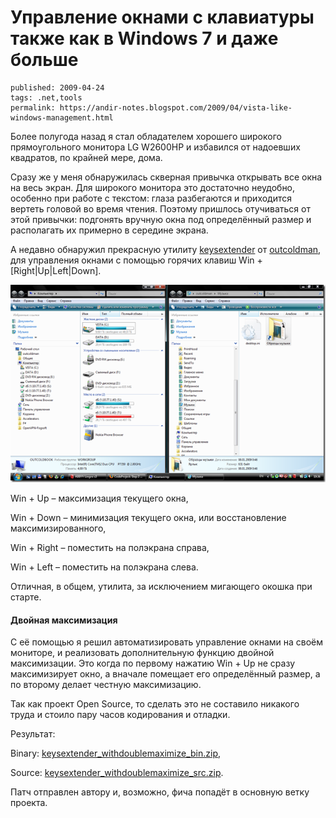 Управление окнами с клавиатуры также как в Windows 7 и даже больше
==================================================================

    published: 2009-04-24 
    tags: .net,tools 
    permalink: https://andir-notes.blogspot.com/2009/04/vista-like-windows-management.html

Более полугода назад я стал обладателем хорошего широкого прямоугольного монитора LG W2600HP и избавился от надоевших квадратов, по крайней мере, дома.

Сразу же у меня обнаружилась скверная привычка открывать все окна на весь экран. Для широкого монитора это достаточно неудобно, особенно при работе с текстом: глаза разбегаются и приходится вертеть головой во время чтения. Поэтому пришлось отучиваться от этой привычки: подгонять вручную окна под определённый размер и располагать их примерно в середине экрана.

А недавно обнаружил прекрасную утилиту [keysextender](http://code.google.com/p/keysextender/ "code.google.com: keysextender") от [outcoldman](http://outcoldman.habrahabr.ru/blog/57669/), для управления окнами с помощью горячих клавиш Win + \[Right|Up|Left|Down\].

![keysextender_vista](keysextender_vista.png "keysextender_vista")

Win + Up – максимизация текущего окна,

Win + Down – минимизация текущего окна, или восстановление максимизированного,

Win + Right – поместить на полэкрана справа,

Win + Left – поместить на полэкрана слева.

Отличная, в общем, утилита, за исключением мигающего окошка при старте.

#### Двойная максимизация

С её помощью я решил автоматизировать управление окнами на своём мониторе, и реализовать дополнительную функцию двойной максимизации. Это когда по первому нажатию Win + Up не сразу максимизирует окно, а вначале помещает его определённый размер, а по второму делает честную максимизацию.

Так как проект Open Source, то сделать это не составило никакого труда и стоило пару часов кодирования и отладки.

Результат:

Binary: [keysextender\_withdoublemaximize\_bin.zip](http://sites.google.com/site/andirnotes/blogfiles/keysextender_withdoublemaximize_bin.zip?attredirects=0),

Source: [keysextender\_withdoublemaximize\_src.zip](http://sites.google.com/site/andirnotes/blogfiles/keysextender_withdoublemaximize_src.zip?attredirects=0).

Патч отправлен автору и, возможно, фича попадёт в основную ветку проекта.